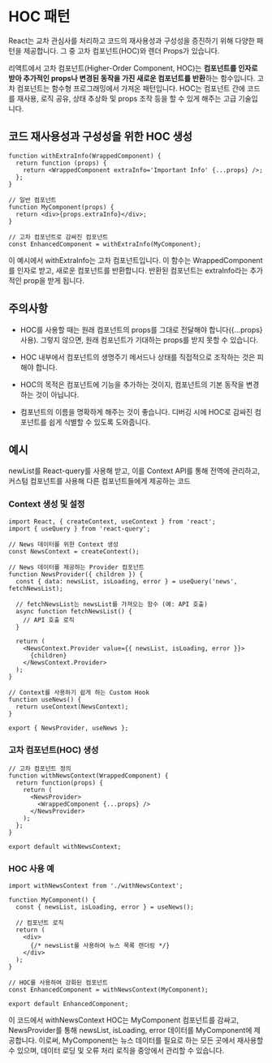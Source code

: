 # HOC 패턴

React는 교차 관심사를 처리하고 코드의 재사용성과 구성성을 증진하기 위해 다양한 패턴을 제공합니다. 그 중 고차 컴포넌트(HOC)와 렌더 Props가 있습니다.

리액트에서 고차 컴포넌트(Higher-Order Component, HOC)는 **컴포넌트를 인자로 받아 추가적인 props나 변경된 동작을 가진 새로운 컴포넌트를 반환**하는 함수입니다. 고차 컴포넌트는 함수형 프로그래밍에서 가져온 패턴입니다. HOC는 컴포넌트 간에 코드를 재사용, 로직 공유, 상태 추상화 및 props 조작 등을 할 수 있게 해주는 고급 기술입니다.

## 코드 재사용성과 구성성을 위한 HOC 생성

```tsx
function withExtraInfo(WrappedComponent) {
  return function (props) {
    return <WrappedComponent extraInfo='Important Info' {...props} />;
  };
}

// 일반 컴포넌트
function MyComponent(props) {
  return <div>{props.extraInfo}</div>;
}

// 고차 컴포넌트로 감싸진 컴포넌트
const EnhancedComponent = withExtraInfo(MyComponent);
```

이 예시에서 withExtraInfo는 고차 컴포넌트입니다. 이 함수는 WrappedComponent를 인자로 받고, 새로운 컴포넌트를 반환합니다. 반환된 컴포넌트는 extraInfo라는 추가적인 prop을 받게 됩니다.

## 주의사항

- HOC를 사용할 때는 원래 컴포넌트의 props를 그대로 전달해야 합니다({...props} 사용). 그렇지 않으면, 원래 컴포넌트가 기대하는 props를 받지 못할 수 있습니다.

- HOC 내부에서 컴포넌트의 생명주기 메서드나 상태를 직접적으로 조작하는 것은 피해야 합니다.

- HOC의 목적은 컴포넌트에 기능을 추가하는 것이지, 컴포넌트의 기본 동작을 변경하는 것이 아닙니다.

- 컴포넌트의 이름을 명확하게 해주는 것이 좋습니다. 디버깅 시에 HOC로 감싸진 컴포넌트를 쉽게 식별할 수 있도록 도와줍니다.

## 예시

newList를 React-query를 사용해 받고, 이를 Context API를 통해 전역에 관리하고, 커스텀 컴포넌트를 사용해 다른 컴포넌트들에게 제공하는 코드

### Context 생성 및 설정

```JSX
import React, { createContext, useContext } from 'react';
import { useQuery } from 'react-query';

// News 데이터를 위한 Context 생성
const NewsContext = createContext();

// News 데이터를 제공하는 Provider 컴포넌트
function NewsProvider({ children }) {
  const { data: newsList, isLoading, error } = useQuery('news', fetchNewsList);

  // fetchNewsList는 newsList를 가져오는 함수 (예: API 호출)
  async function fetchNewsList() {
    // API 호출 로직
  }

  return (
    <NewsContext.Provider value={{ newsList, isLoading, error }}>
      {children}
    </NewsContext.Provider>
  );
}

// Context를 사용하기 쉽게 하는 Custom Hook
function useNews() {
  return useContext(NewsContext);
}

export { NewsProvider, useNews };
```

### 고차 컴포넌트(HOC) 생성

```JSX
// 고차 컴포넌트 정의
function withNewsContext(WrappedComponent) {
  return function(props) {
    return (
      <NewsProvider>
        <WrappedComponent {...props} />
      </NewsProvider>
    );
  };
}

export default withNewsContext;
```

### HOC 사용 예

```JSX
import withNewsContext from './withNewsContext';

function MyComponent() {
  const { newsList, isLoading, error } = useNews();

  // 컴포넌트 로직
  return (
    <div>
      {/* newsList를 사용하여 뉴스 목록 렌더링 */}
    </div>
  );
}

// HOC를 사용하여 강화된 컴포넌트
const EnhancedComponent = withNewsContext(MyComponent);

export default EnhancedComponent;

```

이 코드에서 withNewsContext HOC는 MyComponent 컴포넌트를 감싸고, NewsProvider를 통해 newsList, isLoading, error 데이터를 MyComponent에 제공합니다. 이로써, MyComponent는 뉴스 데이터를 필요로 하는 모든 곳에서 재사용할 수 있으며, 데이터 로딩 및 오류 처리 로직을 중앙에서 관리할 수 있습니다.
